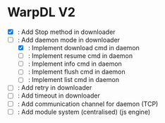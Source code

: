 # WarpDL V2

- [x] : Add Stop method in downloader
- [ ] : Add daemon mode in downloader
    - [x] : Implement download cmd in daemon
    - [ ] : Implement resume cmd in daemon
    - [ ] : Implement info cmd in daemon
    - [ ] : Implement flush cmd in daemon
    - [ ] : Implement list cmd in daemon
- [ ] : Add retry in downloader
- [ ] : Add timeout in downloader
- [ ] : Add communication channel for daemon (TCP)
- [ ] : Add module system (centralised) (js engine)